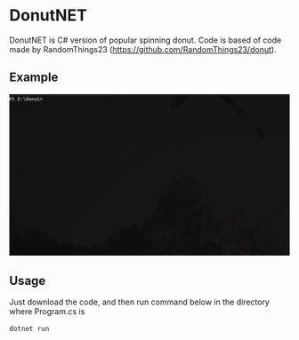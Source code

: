# DonutNET

DonutNET is C# version of popular spinning donut. Code is based of code made by RandomThings23 (https://github.com/RandomThings23/donut).

## Example

![example gif](https://github.com/Avngarde/DonutNET/blob/master/readmegif.gif)

## Usage

Just download the code, and then run command below in the directory where Program.cs is

```
dotnet run
```

